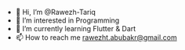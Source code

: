 - 👋 Hi, I’m @Rawezh-Tariq
- 👀 I’m interested in Programming
- 🌱 I’m currently learning Flutter & Dart
- 📫 How to reach me rawezht.abubakr@gmail.com
